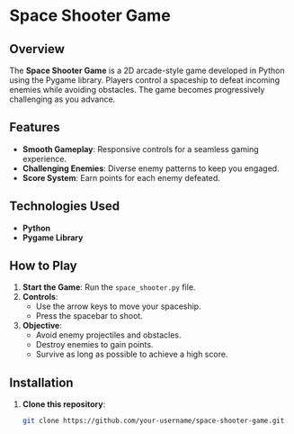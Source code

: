 # Space Shooter Game

## Overview

The **Space Shooter Game** is a 2D arcade-style game developed in Python using the Pygame library. Players control a spaceship to defeat incoming enemies while avoiding obstacles. The game becomes progressively challenging as you advance.

## Features

- **Smooth Gameplay**: Responsive controls for a seamless gaming experience.
- **Challenging Enemies**: Diverse enemy patterns to keep you engaged.
- **Score System**: Earn points for each enemy defeated.

## Technologies Used

- **Python**
- **Pygame Library**

## How to Play

1. **Start the Game**: Run the `space_shooter.py` file.
2. **Controls**:
   - Use the arrow keys to move your spaceship.
   - Press the spacebar to shoot.
3. **Objective**:
   - Avoid enemy projectiles and obstacles.
   - Destroy enemies to gain points.
   - Survive as long as possible to achieve a high score.

## Installation

1. **Clone this repository**:
   ```bash
   git clone https://github.com/your-username/space-shooter-game.git
